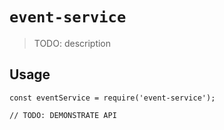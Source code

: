 # `event-service`

> TODO: description

## Usage

```
const eventService = require('event-service');

// TODO: DEMONSTRATE API
```
